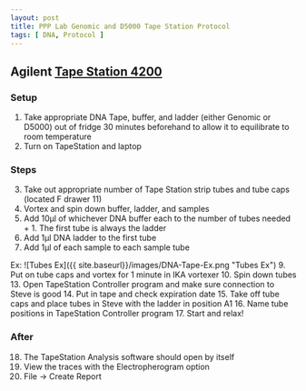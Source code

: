 ```yaml
---
layout: post
title: PPP Lab Genomic and D5000 Tape Station Protocol
tags: [ DNA, Protocol ]
---
```


## Agilent [Tape Station 4200](https://www.agilent.com/en/promotions/agilent-4200-tapestation-system?gclid=EAIaIQobChMI_tykoMrw4AIVFI7ICh2S3AZFEAAYASAAEgIqEPD_BwE&gclsrc=aw.ds)

### Setup

1. Take appropriate DNA Tape, buffer, and ladder (either Genomic or D5000) out of fridge 30 minutes beforehand to allow it to equilibrate to room temperature
2. Turn on TapeStation and laptop

### Steps

3. Take out appropriate number of Tape Station strip tubes and tube caps (located F drawer 11)
5. Vortex and spin down buffer, ladder, and samples
6. Add 10µl of whichever DNA buffer each to the number of tubes needed + 1. The first tube is always the ladder
7. Add 1µl DNA ladder to the first tube
8. Add 1µl of each sample to each sample tube

Ex:
![Tubes Ex]({{ site.baseurl}}/images/DNA-Tape-Ex.png "Tubes Ex")
9. Put on tube caps and vortex for 1 minute in IKA vortexer
10. Spin down tubes
13. Open TapeStation Controller program and make sure connection to Steve is good
14. Put in tape and check expiration date
15. Take off tube caps and place tubes in Steve with the ladder in position A1
16. Name tube positions in TapeStation Controller program
17. Start and relax!

### After

18. The TapeStation Analysis software should open by itself
19. View the traces with the Electropherogram option
20. File -> Create Report

